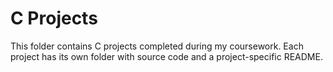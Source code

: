# C Projects

This folder contains C projects completed during my coursework. Each project has its own folder with source code and a project-specific README.
